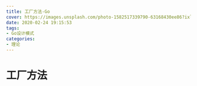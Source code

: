 ```yaml
---
title: 工厂方法-Go
cover: https://images.unsplash.com/photo-1582517339790-63168430ee86?ixlib=rb-1.2.1&ixid=eyJhcHBfaWQiOjEyMDd9&auto=format&fit=crop&w=1951&q=80
date: 2020-02-24 19:15:53
tags:
- Go设计模式
categories:
- 理论
---
```


# 工厂方法